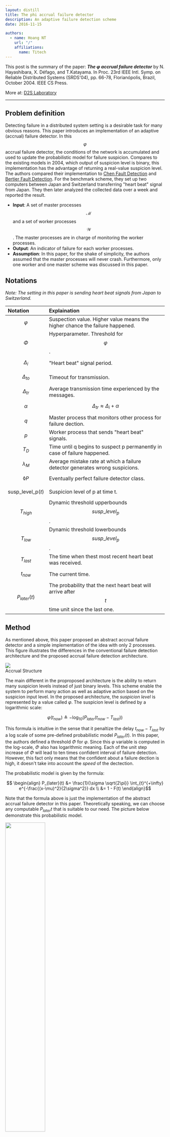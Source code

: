 ```yaml
---
layout: distill
title: The phi accrual failure detector
description: An adaptive failure detection scheme
date: 2016-11-15

authors:
  - name: Hoang NT
    url: "/"
    affiliations:
      name: Titech
---
```


This post is the summary of the paper: _**The $\varphi$ accrual failure detector**_ by 
N. Hayashibara, X. Défago, and T.Katayama. In Proc. 23rd IEEE Intl. Symp. on Reliable 
Distributed Systems (SRDS'04), pp. 66-78, Florianópolis, Brazil, October 2004. IEEE CS Press. 

More at: [D2S Laboratory](http://www.coord.c.titech.ac.jp/)

---

## Problem definition

Detecting failure in a distributed system setting is a desirable task for many
obvious reasons. This paper introduces an implementation of an adaptive (accrual) 
failure detector. In this $$\varphi$$ accrual failure detector, the conditions of 
the network is accumulated and used to update the probabilistic model for failure 
suspicion. Compares to the existing models in 2004, which output of suspicion level 
is binary, this implementation has the advantage of returning a real-value suspicion level.
The authors compared their implementation to [Chen Fault Detection](http://chenfd)
and [Bertier Fault Detection](http://bertier). For the benchmark scheme, they 
set up two computers between Japan and Switzerland transferring "heart beat" signal
from Japan. They then later analyzed the collected data over a week and reported
the result.

- **Input**: A set of master processes $$\mathcal{M}$$ and a set of worker 
processes $$\mathcal{W}$$. The master processes are in charge of monitoring the 
worker processes.
- **Output**: An indicator of failure for each worker processes.
- **Assumption**: In this paper, for the shake of simplicity, the authors assumed
that the master processes will never crash. Furthermore, only one worker and one 
master scheme was discussed in this paper.

## Notations

_Note: The setting in this paper is sending heart beat signals from Japan to Switzerland._

| Notation | Explaination |
| :------- | :----------- |
| $$\varphi$$ | Suspection value. Higher value means the higher chance the failure happened. |
| $$\Phi$$ | Hyperparameter. Threshold for $$\varphi$$. |
| $$\Delta_i$$ | "Heart beat" signal period. |
| $$\Delta_{to}$$ | Timeout for transmission. |
| $$\Delta_{tr}$$ | Average transmission time experienced by the messages. |
| $$\alpha$$ | $$\Delta_{tr} \approx \Delta_{i} + \alpha$$ | 
| $$q$$ | Master process that monitors other process for failure dection. |
| $$p$$ | Worker process that sends "heart beat" signals. |
| $$T_D$$ | Time until q begins to suspect p permanently in case of failure happened. |
| $$\lambda_M$$ | Average mistake rate at which a failure detector generates wrong suspicions. |
| $$\lozenge P$$ | Eventually perfect failure detector class. |
| $$ \mathrm{susp\_level\_p}(t)$$ | Suspicion level of p at time t. |
| $$ T_{high} $$ | Dynamic threshold upperbounds $$susp\_level_p$$. |
| $$ T_{low} $$ | Dynamic threshold lowerbounds $$susp\_level_p$$. |
| $$ T_{last} $$ | The time when thest most recent heart beat was received. |
| $$ t_{now} $$ | The current time. |
| $$ P_{later}(t) $$ | The probability that the next heart beat will arrive after $$t$$ time unit since the last one. |

## Method

As mentioned above, this paper proposed an abstract accrual failure detector
and a simple implementation of the idea with only 2 processes. This figure 
illustrates the differences in the conventional failure detection architecture
and the proposed accrual failure detection architecture.

<div class="row mt-3">
     <div class="col-sm mt-3 mt-md-0"> 
         <img class="img-fluid rounded z-depth-0" src="{{ site.baseurl }}/assets/img/phifail_istructure.png" data-zoomable>
     <div>
 </div>             
<div class="caption">
Accrual Structure
</div>

The main different in the proproposed architecture is the ability to return
many suspicion levels instead of just binary levels. This scheme enable the system
to perform many action as well as adaptive action based on the suspicion input
level. In the proposed architecture, the _suspicion level_ is represented by
a value called $\varphi$. The suspicion level is defined by a logarithmic scale:

$$ \varphi(t_{now}) \triangleq -\log_{10}(P_{later}(t_{now} - T_{last})) $$

This formula is intuitive in the sense that it penaltize the delay $t_{now} - T_{last}$
by a log scale of some pre-defined probabilistic model $P_{later}(t)$. In this 
paper, the authors defined a threshold $\Phi$ for $\varphi$. Since this $\varphi$
variable is computed in the log-scale, $\Phi$ also has logarithmic meaning. Each of
the unit step increase of $\Phi$ will lead to ten times confident interval of
failure detection. However, this fact only means that the confident about a failure 
dection is high, it doesn't take into account the _speed_ of the dectection.

The probabilistic model is given by the formula: 

$$ \begin{align} P_{later}(t) &= \frac{1}{\sigma \sqrt{2\pi}} \int_{t}^{+\infty} e^{-\frac{(x-\mu)^2}{2\sigma^2}} dx \\ &= 1 - F(t) \end{align}$$

Note that the formula above is just the implementation of the abstract accrual failure detector in this paper. Theoretically speaking, we can choose any computable $P_{later}{t}$ that is suitable to our need. The picture below demonstrate this probabilistic model.

<div class="row mt-3">
     <div class="col-sm mt-3 mt-md-0">                                            
         <img class="centering-img img-fluid rounded z-depth-0" src="{{ site.baseurl }}/assets/img/phifail_plater.png" width="50%" data-zoomable>
     <div>
 </div>             
<div class="caption">
iCDFt
</div>

Until this point, we have the suspicion level $\varphi$ and the probabilistic
model for computing $\varphi$. In order to adapt the network condition
into the failure detection scheme, the authors created a sized window with size
$$WS$$. When the heart beat signal is arrived, it time stamp is stored into
the window. The mean $\mu$ and variance $\sigma^2$ of the data in the
window is maintained as the window received new data. In addtion, there are
two variable keeping track of sum and sum of square of all element in 
the window are also maintained for computation convenient. The dataflow
of the proposed implementation:

<div class="row mt-3">
     <div class="col-sm mt-3 mt-md-0">                                            
         <img class="img-fluid rounded z-depth-0" src="{{ site.baseurl }}/assets/img/phifail_flow.png" data-zoomable>
     <div>
 </div>             
<div class="caption">
Flow
</div>

The dataflow figure above captured all the essential steps of the proposed
algorithm. From the network, heartbest signal is collected and its time period
is stored in the sampling window. To my understanding, the sampling window
is a FIFO unit that removes oldest data when new data is added. The mean and
variance for the probabilistic model $P_{later}(t)$ is then computed using
the data in the sampling window. At every time step, the value of $\varphi$
is computed using the probabilistic model, the time of last arrival and the 
current time. This value $\varphi$ will then be used in different application
for various action. For example, in _action 1_, the threshold for $\varphi$ is
$\Phi_1$. Let's say in this moment, $\varphi > \Phi_1$, hence the machine will
perform _action 1_ (e.g. warning, reallocate resources, etc.). On the other hand,
_action 2_ has the threshold of $\Phi_2$, which is larger than $\varphi$ at
the moment, hence no action is performed. More interestingly, the multi-level 
suspicion $\varphi$ enables the use of parametric action, which means the machine
doesn't have to behave in a binary manner (performs action or not), but it can 
perform actions to a certain degree adapting to the current situation. 

## Experiment

As mentioned above, the setting for experiment is a heartbeat signal transmission
between Switzerland and Japan. Three failure detection schemes are compared: Chen FD,
Bertier FD, and (this) $\phi$ FD. The window size of 1,000 is used for all failure
detectors. In this paper, the authors conducted 4 experiments:

- Exp1: Average mistake rate $\lambda_M$. This experiment aims to provide some reasoning
between the average mistake rate and the threshold $\Phi$. 
- Exp2: Average detection time $T_D$. In this experiment, the relation between average
detection time and the threshold is studied. Consistent with what I mentioned above,
while the average mistake rate $\lambda_M$ decreased with high threshold (8-12), 
the detection time is increased significantly.
- Exp3: Effect of window size. The window size is plotted against the mistake rate.
There are three lines representing 3 values of $\Phi$: 1,3,5. The result showed that
larger widnow size leads to lower mistake rate. The result for different values of $\Phi$
is also consistent with experiment 2.
- Exp4: Comparision with Chen FD and Bertier FD. The authors conducted two experiment in
this category. First experiment is comparision in the internet setting and the second is
in the LAN setting. In both experiment, $\phi$ FD outperformed the other two methods.

More detail is provided in the authors' paper.

## Conclusion

This post only provides very high level abstraction of the authors' work. I left out
many discussion on the propertiesof failure detector, time period or heartbeat signal
and the effect of network delay. Nevertheless, the results provided in this paper
showed that the new scheme doesn't imply additional cost in term of performance while
it yields much better deteciton results under the authors' benchmark. On another note,
the authors also stated that based on their experimental result, it was sufficient to
use normal distribution for the probabilistic model.
